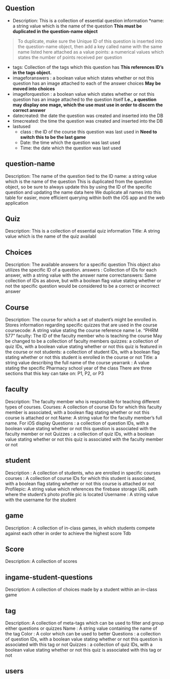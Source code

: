 ## Question
* Description: This is a collection of essential question information
  *name: a string value which is the name of the question
  **This must be duplicated in the question-name object**
>To duplicate, make sure the Unique ID of this question is inserted into the question-name object, then add a key called name with the same name listed here attached as a value
points: a numerical values which states the number of points received per question
* tags: Collection of the tags which this question has
**This references ID’s in the tags object.**
* imageforanswers : a boolean value which states whether or not this question has an image attached to each of the answer choices
**May be moved into choices**
* imageforquestion : a boolean value which states whether or not this question has an image attached to the question itself
**I.e., a question may display one mage, which the use must use in order to discern the correct answer**
* datecreated: the date the question was created and inserted into the DB
* timecreated: the time the question was created and inserted into the DB
* lastused
  * class : the ID of the course this question was last used in
  **Need to switch this to be the last game**
  * Date: the time which the question was last used
  * Time: the date which the question was last used
## question-name
Description: The name of the question tied to the ID
name: a string value which is the name of the question
This is duplicated from the question object, so be sure to always update this by using the ID of the specific question and updating the name data here
We duplicate all names into this table for easier, more efficient querying within both the iOS app and the web application
## Quiz
Description: This is a collection of essential quiz information
Title: A string value which is the name of the quiz
availabl
## Choices
Description: The available answers for a specific question
This object also utilizes the specific ID of a question.
answers : Collection of IDs for each answer, with a string value with the answer name
correctanswers: Same collection of IDs as above, but with a boolean flag value stating whether or not the specific question would be considered to be a correct or incorrect answer
## Course
Description: The course for which a set of student’s might be enrolled in. Stores information regarding specific quizzes that are used in the course
coursecode: A string value stating the course reference name
I.e. “PHRM 577”
faculty: The ID of the faculty member who is teaching the course
May be changed to be a collection of faculty members
quizzes: a collection of quiz IDs, with a boolean value stating whether or not this quiz is featured in the course or not
students: a collection of student IDs, with a boolean flag stating whether or not this student is enrolled in the course or not
Title: a string value describing the full name of the course
yearrank : A value stating the specific Pharmacy school year of the class
There are three sections that this key can take on: P1, P2, or P3
## faculty
Description: The faculty member who is responsible for teaching different types of courses. 
Courses: A collection of course IDs for which this faculty member is associated, with a boolean flag stating whether or not this course is attached or not
Name: A string value for the faculty member’s full name. 
For iOS display
Questions :  a collection of question IDs, with a boolean value stating whether or not this question is associated with the faculty member or not
Quizzes : a collection of quiz IDs, with a boolean value stating whether or not this quiz is associated with the faculty member or not
## student
Description : A collection of students, who are enrolled in specific courses
courses : A collection of course IDs for which this student is associated, with a boolean flag stating whether or not this course is attached or not
Profilepic: A string value which references the firebase storage URL path where the student’s photo profile pic is located
Username : A string value with the username for the student
## game
Description : A collection of in-class games, in which students compete against each other in order to achieve the highest score
Tdb
## Score
Description: A collection of scores 
## ingame-student-questions
Description: A collection of choices made by a student within an in-class game
## tag
Description: A collection of meta-tags which can be used to filter and group either questions or quizzes
Name : A string value containing the name of the tag
Color : A color which can be used to better
Questions : a collection of question IDs, with a boolean value stating whether or not this question is associated with this tag or not
Quizzes : a collection of quiz IDs, with a boolean value stating whether or not this quiz is associated with this tag or not
## users
